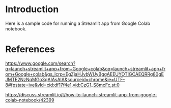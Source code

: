 # Introduction

Here is a sample code for running a Streamlit app from Google Colab notebook.

# References
https://www.google.com/search?q=launch+streamlit+app+from+Google+colab&oq=launch+streamlit+app+from+Google+colab&gs_lcrp=EgZjaHJvbWUyBggAEEUYOTIGCAEQRRg80gEJMTE2NzNqMGo3qAIAsAIA&sourceid=chrome&ie=UTF-8#fpstate=ive&vld=cid:df17f4e1,vid:CzG1_S8mcFc,st:0

https://discuss.streamlit.io/t/how-to-launch-streamlit-app-from-google-colab-notebook/42399
